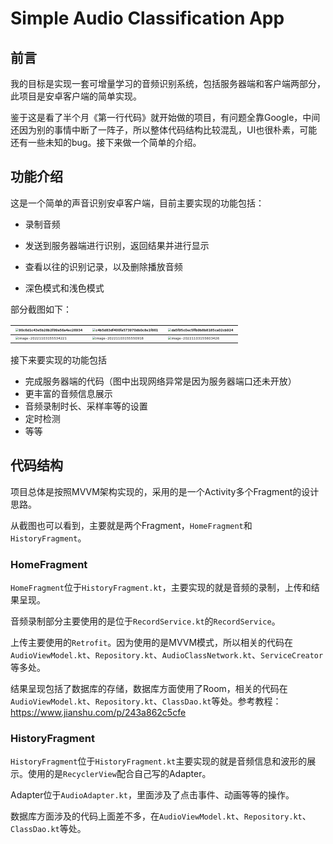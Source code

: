 # Simple Audio Classification App

## 前言

我的目标是实现一套可增量学习的音频识别系统，包括服务器端和客户端两部分，此项目是安卓客户端的简单实现。

鉴于这是看了半个月《第一行代码》就开始做的项目，有问题全靠Google，中间还因为别的事情中断了一阵子，所以整体代码结构比较混乱，UI也很朴素，可能还有一些未知的bug。接下来做一个简单的介绍。

## 功能介绍

这是一个简单的声音识别安卓客户端，目前主要实现的功能包括：

* 录制音频

* 发送到服务器端进行识别，返回结果并进行显示
* 查看以往的识别记录，以及删除播放音频
* 深色模式和浅色模式

部分截图如下：

| <img src="https://my-bed.oss-cn-shanghai.aliyuncs.com/img/202211031549272.jpg" alt="90c6d1c43e5b28b2f99a56a4ec26934" style="zoom:33%;" /> | <img src="https://my-bed.oss-cn-shanghai.aliyuncs.com/img/202211031549162.jpg" alt="c4b5d83df400fa573970db0c8e1f861" style="zoom:33%;" /> | <img src="https://my-bed.oss-cn-shanghai.aliyuncs.com/img/202211031550672.jpg" alt="da5f95c0ec5ffb9b8b8185ca02cb924" style="zoom:33%;" /> |
| ------------------------------------------------------------ | ------------------------------------------------------------ | ------------------------------------------------------------ |
| <img src="https://my-bed.oss-cn-shanghai.aliyuncs.com/img/202211031555311.png" alt="image-20221103155534221" style="zoom:33%;" /> | <img src="https://my-bed.oss-cn-shanghai.aliyuncs.com/img/202211031555019.png" alt="image-20221103155550918" style="zoom:33%;" /> | <img src="https://my-bed.oss-cn-shanghai.aliyuncs.com/img/202211031556529.png" alt="image-20221103155603426" style="zoom:33%;" /> |

接下来要实现的功能包括

* 完成服务器端的代码（图中出现网络异常是因为服务器端口还未开放）
* 更丰富的音频信息展示
* 音频录制时长、采样率等的设置
* 定时检测
* 等等

## 代码结构

项目总体是按照MVVM架构实现的，采用的是一个Activity多个Fragment的设计思路。

从截图也可以看到，主要就是两个Fragment，`HomeFragment`和`HistoryFragment`。

### HomeFragment

`HomeFragment`位于`HistoryFragment.kt`，主要实现的就是音频的录制，上传和结果呈现。

音频录制部分主要使用的是位于`RecordService.kt`的`RecordService`。

上传主要使用的`Retrofit`。因为使用的是MVVM模式，所以相关的代码在`AudioViewModel.kt`、`Repository.kt`、`AudioClassNetwork.kt`、`ServiceCreator`等多处。

结果呈现包括了数据库的存储，数据库方面使用了Room，相关的代码在`AudioViewModel.kt`、`Repository.kt`、`ClassDao.kt`等处。参考教程：https://www.jianshu.com/p/243a862c5cfe

### HistoryFragment

`HistoryFragment`位于`HistoryFragment.kt`主要实现的就是音频信息和波形的展示。使用的是`RecyclerView`配合自己写的Adapter。

Adapter位于`AudioAdapter.kt`，里面涉及了点击事件、动画等等的操作。

数据库方面涉及的代码上面差不多，在`AudioViewModel.kt`、`Repository.kt`、`ClassDao.kt`等处。
